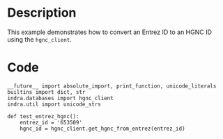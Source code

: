 # Description
This example demonstrates how to convert an Entrez ID to an HGNC ID using the `hgnc_client`.

# Code
```
__future__ import absolute_import, print_function, unicode_literals
builtins import dict, str
indra.databases import hgnc_client
indra.util import unicode_strs

def test_entrez_hgnc():
    entrez_id = '653509'
    hgnc_id = hgnc_client.get_hgnc_from_entrez(entrez_id)

```

